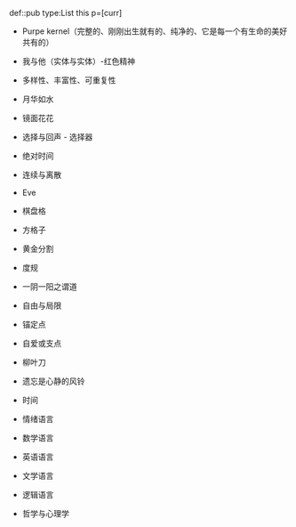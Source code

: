 
def::pub type:List this p=[curr]

- Purpe kernel（完整的、刚刚出生就有的、纯净的、它是每一个有生命的美好共有的）
- 我与他（实体与实体）-红色精神
- 多样性、丰富性、可重复性
- 月华如水
- 镜面花花
- 选择与回声 - 选择器
- 绝对时间
- 连续与离散
- Eve
- 棋盘格
- 方格子
- 黄金分割
- 度规
- 一阴一阳之谓道
- 自由与局限
- 锚定点
- 自爱或支点
- 柳叶刀
- 遗忘是心静的风铃
- 时间

- 情绪语言
- 数学语言
- 英语语言
- 文学语言
- 逻辑语言
- 哲学与心理学